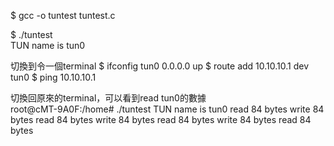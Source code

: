$ gcc -o tuntest tuntest.c  

$ ./tuntest  
TUN name is tun0  

切換到令一個terminal 
$ ifconfig tun0 0.0.0.0 up
$ route add 10.10.10.1 dev tun0
$ ping 10.10.10.1 

切換回原來的terminal，可以看到read tun0的數據   
root@cMT-9A0F:/home# ./tuntest 
TUN name is tun0
read 84 bytes
write 84 bytes
read 84 bytes
write 84 bytes
read 84 bytes
write 84 bytes
read 84 bytes


